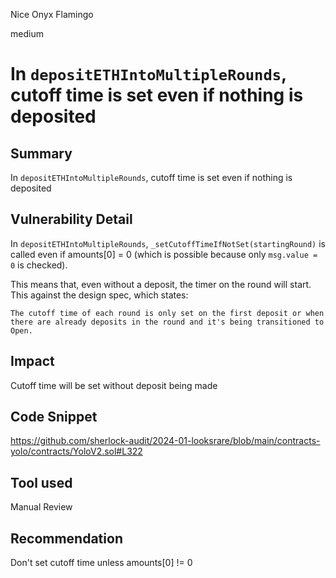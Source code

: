 Nice Onyx Flamingo

medium

# In `depositETHIntoMultipleRounds`, cutoff time is set even if nothing is deposited

## Summary

In `depositETHIntoMultipleRounds`, cutoff time is set even if nothing is deposited

## Vulnerability Detail

In `depositETHIntoMultipleRounds`, `_setCutoffTimeIfNotSet(startingRound)` is called even if amounts[0] = 0 (which is possible because only `msg.value = 0` is checked). 

This means that, even without a deposit, the timer on the round will start. This against the design spec, which states:

`The cutoff time of each round is only set on the first deposit or when there are already deposits in the round and it's being transitioned to Open.`

## Impact

Cutoff time will be set without deposit being made

## Code Snippet

https://github.com/sherlock-audit/2024-01-looksrare/blob/main/contracts-yolo/contracts/YoloV2.sol#L322

## Tool used

Manual Review

## Recommendation

Don't set cutoff time unless amounts[0] != 0
